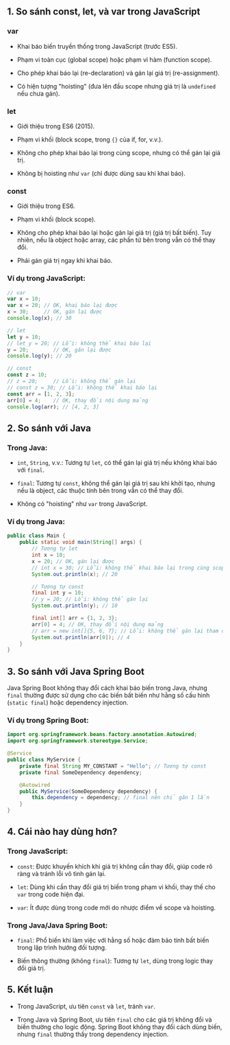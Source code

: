 <br>

## 1. So sánh const, let, và var trong JavaScript

### var

- Khai báo biến truyền thống trong JavaScript (trước ES5).
    
- Phạm vi toàn cục (global scope) hoặc phạm vi hàm (function scope).
    
- Cho phép khai báo lại (re-declaration) và gán lại giá trị (re-assignment).
    
- Có hiện tượng "hoisting" (đưa lên đầu scope nhưng giá trị là `undefined` nếu chưa gán).
    

### let

- Giới thiệu trong ES6 (2015).
    
- Phạm vi khối (block scope, trong `{}` của if, for, v.v.).
    
- Không cho phép khai báo lại trong cùng scope, nhưng có thể gán lại giá trị.
    
- Không bị hoisting như `var` (chỉ được dùng sau khi khai báo).
    

### const

- Giới thiệu trong ES6.
    
- Phạm vi khối (block scope).
    
- Không cho phép khai báo lại hoặc gán lại giá trị (giá trị bất biến). Tuy nhiên, nếu là object hoặc array, các phần tử bên trong vẫn có thể thay đổi.
    
- Phải gán giá trị ngay khi khai báo.
    

### Ví dụ trong JavaScript:

```js
// var
var x = 10;
var x = 20; // OK, khai báo lại được
x = 30;     // OK, gán lại được
console.log(x); // 30

// let
let y = 10;
// let y = 20; // Lỗi: không thể khai báo lại
y = 20;        // OK, gán lại được
console.log(y); // 20

// const
const z = 10;
// z = 20;     // Lỗi: không thể gán lại
// const z = 30; // Lỗi: không thể khai báo lại
const arr = [1, 2, 3];
arr[0] = 4;    // OK, thay đổi nội dung mảng
console.log(arr); // [4, 2, 3]
```

## 2. So sánh với Java

### Trong Java:

- `int`, `String`, v.v.: Tương tự `let`, có thể gán lại giá trị nếu không khai báo với `final`.
    
- `final`: Tương tự `const`, không thể gán lại giá trị sau khi khởi tạo, nhưng nếu là object, các thuộc tính bên trong vẫn có thể thay đổi.
    
- Không có "hoisting" như `var` trong JavaScript.
    

### Ví dụ trong Java:

```java
public class Main {
    public static void main(String[] args) {
        // Tương tự let
        int x = 10;
        x = 20; // OK, gán lại được
        // int x = 30; // Lỗi: không thể khai báo lại trong cùng scope
        System.out.println(x); // 20

        // Tương tự const
        final int y = 10;
        // y = 20; // Lỗi: không thể gán lại
        System.out.println(y); // 10

        final int[] arr = {1, 2, 3};
        arr[0] = 4; // OK, thay đổi nội dung mảng
        // arr = new int[]{5, 6, 7}; // Lỗi: không thể gán lại tham chiếu
        System.out.println(arr[0]); // 4
    }
}
```

## 3. So sánh với Java Spring Boot

Java Spring Boot không thay đổi cách khai báo biến trong Java, nhưng `final` thường được sử dụng cho các biến bất biến như hằng số cấu hình (`static final`) hoặc dependency injection.

### Ví dụ trong Spring Boot:

```java
import org.springframework.beans.factory.annotation.Autowired;
import org.springframework.stereotype.Service;

@Service
public class MyService {
    private final String MY_CONSTANT = "Hello"; // Tương tự const
    private final SomeDependency dependency;

    @Autowired
    public MyService(SomeDependency dependency) {
        this.dependency = dependency; // final nên chỉ gán 1 lần
    }
}
```

## 4. Cái nào hay dùng hơn?

### Trong JavaScript:

- `const`: Được khuyến khích khi giá trị không cần thay đổi, giúp code rõ ràng và tránh lỗi vô tình gán lại.
    
- `let`: Dùng khi cần thay đổi giá trị biến trong phạm vi khối, thay thế cho `var` trong code hiện đại.
    
- `var`: Ít được dùng trong code mới do nhược điểm về scope và hoisting.
    

### Trong Java/Java Spring Boot:

- `final`: Phổ biến khi làm việc với hằng số hoặc đảm bảo tính bất biến trong lập trình hướng đối tượng.
    
- Biến thông thường (không `final`): Tương tự `let`, dùng trong logic thay đổi giá trị.
    

## 5. Kết luận

- Trong JavaScript, ưu tiên `const` và `let`, tránh `var`.
    
- Trong Java và Spring Boot, ưu tiên `final` cho các giá trị không đổi và biến thường cho logic động. Spring Boot không thay đổi cách dùng biến, nhưng `final` thường thấy trong dependency injection.